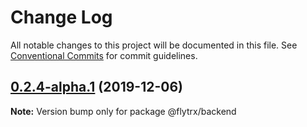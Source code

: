 # Change Log

All notable changes to this project will be documented in this file.
See [Conventional Commits](https://conventionalcommits.org) for commit guidelines.

## [0.2.4-alpha.1](https://github.com/kettil/test-lerna/compare/@flytrx/backend@0.2.4-alpha.0...@flytrx/backend@0.2.4-alpha.1) (2019-12-06)

**Note:** Version bump only for package @flytrx/backend
